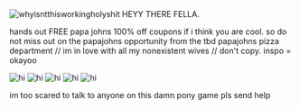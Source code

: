 <img src="https://file.garden/ZdgVLZzmo3pLm1q9/ezgif-2d61bb464f977e%20(2).gif" alt="whyisntthisworkingholyshit" /> 
HEYY THERE FELLA.

hands out FREE papa johns 100% off coupons if i think you are cool. so do not miss out on the papajohns opportunity from the tbd papajohns pizza department
// im in love with all my nonexistent wives
// don't copy. inspo = okayoo

<img src="https://64.media.tumblr.com/6f4a7f8e1c63a082daa5533de4c2d410/2f07815ff4d56326-80/s100x200/9080aae94eb8203a41da79edeeb2f3b0bd13afb7.pnj" alt="hi" /> 
<img src="https://64.media.tumblr.com/e99623f856100416abe1302172df14b2/fab00b795750657b-4c/s100x200/6f056f1f64bb411dfbfccfdacb8fb5ff4cabfb49.webp" alt="hi" />
<img src="https://64.media.tumblr.com/743e6a3861136282086ea3ad31d569aa/9f7c912a5db819ea-fc/s100x200/cd419d225aa04e3cb9c541d24782e1f8bef3114f.gifv" alt="hi" />
<img src="https://64.media.tumblr.com/bcf5e116ee5423f6b0ec1575873f3716/9f7c912a5db819ea-cf/s100x200/bfdb0cb3de0573eec706105ee3d13bd2e53e25a4.gifv" alt="hi" />
<img src="https://64.media.tumblr.com/ce47c834bccaebb0561d22fa87df5f57/f1c43a8a27f8c7ad-48/s100x200/ba414a72b85f9eb4288b57d9a69162530fb923bb.gifv" alt="hi" />

im too scared to talk to anyone on this damn pony game pls send help

